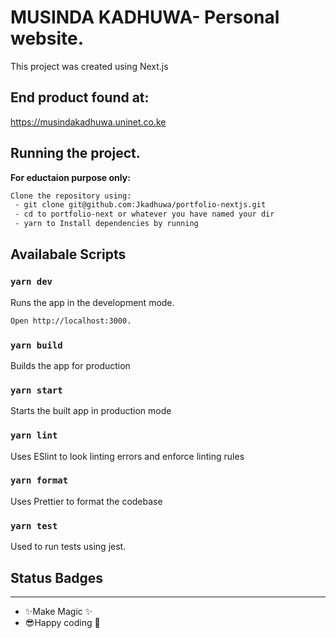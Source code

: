 # MUSINDA KADHUWA- Personal website.

This project was created using Next.js

## End product found at:

https://musindakadhuwa.uninet.co.ke

## Running the project.

**For eductaion purpose only:**

```sh
Clone the repository using:
 - git clone git@github.com:Jkadhuwa/portfolio-nextjs.git
 - cd to portfolio-next or whatever you have named your dir
 - yarn to Install dependencies by running
```

## Availabale Scripts

### `yarn dev`

Runs the app in the development mode.

```sh
Open http://localhost:3000.
```

### `yarn build`

Builds the app for production

### `yarn start`

Starts the built app in production mode

### `yarn lint`

Uses ESlint to look linting errors and enforce linting rules

### `yarn format`

Uses Prettier to format the codebase

### `yarn test`

Used to run tests using jest.

## Status Badges

---

- ✨Make Magic ✨
- 😎Happy coding 🚀
